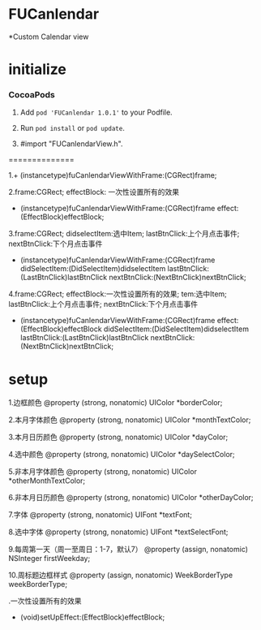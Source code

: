 # FUCanlendar
*Custom Calendar view

# initialize

### CocoaPods

1. Add `pod 'FUCanlendar 1.0.1'` to your Podfile.

2. Run `pod install` or `pod update`.

3. #import "FUCanlendarView.h".

==============

1.+ (instancetype)fuCanlendarViewWithFrame:(CGRect)frame;
 
2.frame:CGRect;  effectBlock: 一次性设置所有的效果

 + (instancetype)fuCanlendarViewWithFrame:(CGRect)frame effect:(EffectBlock)effectBlock;

3.frame:CGRect;  didselectItem:选中Item;  lastBtnClick:上个月点击事件;  nextBtnClick:下个月点击事件

 + (instancetype)fuCanlendarViewWithFrame:(CGRect)frame didSelectItem:(DidSelectItem)didselectItem lastBtnClick:(LastBtnClick)lastBtnClick nextBtnClick:(NextBtnClick)nextBtnClick;

4.frame:CGRect; effectBlock:一次性设置所有的效果;  tem:选中Item;  lastBtnClick:上个月点击事件;  nextBtnClick:下个月点击事件
 
 + (instancetype)fuCanlendarViewWithFrame:(CGRect)frame effect:(EffectBlock)effectBlock didSelectItem:(DidSelectItem)didselectItem lastBtnClick:(LastBtnClick)lastBtnClick nextBtnClick:(NextBtnClick)nextBtnClick;

# setup
1.边框颜色
@property (strong, nonatomic) UIColor *borderColor;

2.本月字体颜色
@property (strong, nonatomic) UIColor *monthTextColor;

3.本月日历颜色
@property (strong, nonatomic) UIColor *dayColor;

4.选中颜色
@property (strong, nonatomic) UIColor *daySelectColor;

5.非本月字体颜色
@property (strong, nonatomic) UIColor *otherMonthTextColor;

6.非本月日历颜色
@property (strong, nonatomic) UIColor *otherDayColor;

7.字体
@property (strong, nonatomic) UIFont *textFont;

8.选中字体
@property (strong, nonatomic) UIFont *textSelectFont;

9.每周第一天（周一至周日：1-7，默认7）
@property (assign, nonatomic) NSInteger firstWeekday;

10.周标题边框样式
@property (assign, nonatomic) WeekBorderType weekBorderType;


.一次性设置所有的效果
- (void)setUpEffect:(EffectBlock)effectBlock;
